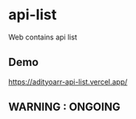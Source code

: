 # api-list
Web contains api list

## Demo
https://adityoarr-api-list.vercel.app/

## WARNING : ONGOING